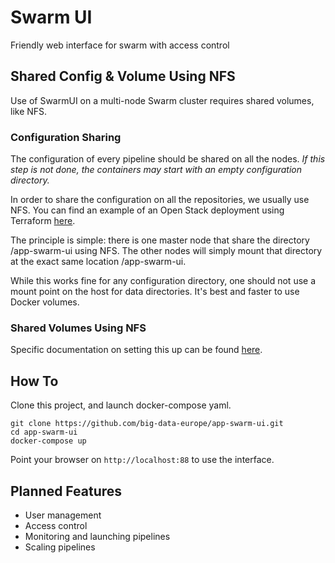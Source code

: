 # Swarm UI

Friendly web interface for swarm with access control

## Shared Config & Volume Using NFS

Use of SwarmUI on a multi-node Swarm cluster requires shared volumes, like NFS.

### Configuration Sharing

The configuration of every pipeline should be shared on all the nodes. *If this
step is not done, the containers may start with an empty configuration
directory.*

In order to share the configuration on all the repositories, we usually use
NFS. You can find an example of an Open Stack deployment using Terraform
[here](https://github.com/specialprivacy/openstack-terraform-bde-depoyment-script).

The principle is simple: there is one master node that share the directory
/app-swarm-ui using NFS. The other nodes will simply mount that directory at
the exact same location /app-swarm-ui.

While this works fine for any configuration directory, one should not use a
mount point on the host for data directories. It's best and faster to use
Docker volumes.

### Shared Volumes Using NFS

Specific  documentation on setting this up can be found
[here](https://github.com/big-data-europe/README/wiki/Setting-up-shared-NFS-volume-with-Convoy).

## How To

Clone this project, and launch docker-compose yaml.

    git clone https://github.com/big-data-europe/app-swarm-ui.git
    cd app-swarm-ui
    docker-compose up

Point your browser on `http://localhost:88` to use the interface.

## Planned Features

- User management
- Access control
- Monitoring and launching pipelines
- Scaling pipelines
